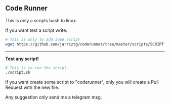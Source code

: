Code Runner
-------------------------
This is only a scripts bash to linux.

If you want test a script write:

```bash
# This is only to add some script
wget https://github.com/jarriztg/coderunner/tree/master/scripts/SCRIPT.SH
```
--------------------
<td><strong>Test any script!</strong></td>

```bash
# This is to run the script.
./script.sh
```

If you want create some script to "coderunner", only you will create a Pull Request with the new file.

Any suggestion only send me a telegram msg.
